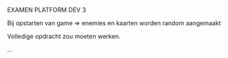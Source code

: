 EXAMEN PLATFORM DEV 3

Bij opstarten van game => enemies en kaarten worden random aangemaakt

Volledige opdracht zou moeten werken.

...
